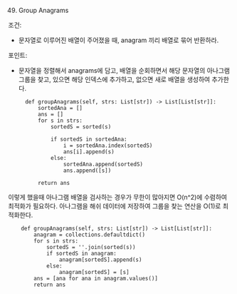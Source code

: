 49. Group Anagrams

조건:
- 문자열로 이루어진 배열이 주어졌을 때, anagram 끼리 배열로 묶어 반환하라.

포인트:
- 문자열을 정렬해서 anagrams에 담고, 배열을 순회하면서 해당 문자열의 아나그램 그룹을 찾고, 있으면 해당 인덱스에 추가하고, 없으면 새로 배열을 생성하여 추가한다.

        def groupAnagrams(self, strs: List[str]) -> List[List[str]]:
            sortedAna = []
            ans = []
            for s in strs:
                sortedS = sorted(s)

                if sortedS in sortedAna:
                    i = sortedAna.index(sortedS)
                    ans[i].append(s)
                else:
                    sortedAna.append(sortedS)
                    ans.append([s])

            return ans
        
이렇게 했을때 아나그램 배열을 검사하는 경우가 무한이 많아지면 O(n^2)에 수렴하여 최적화가 필요하다.
아나그램을 해쉬 데이터에 저장하여 그룹을 찾는 연산을 O(1)로 최적화한다.

        def groupAnagrams(self, strs: List[str]) -> List[List[str]]:
            anagram = collections.defaultdict()
            for s in strs:
                sortedS = ''.join(sorted(s)) 
                if sortedS in anagram:
                    anagram[sortedS].append(s)
                else:
                    anagram[sortedS] = [s]
            ans = [ana for ana in anagram.values()]         
            return ans
    
